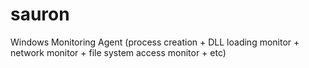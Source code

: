 # sauron
Windows Monitoring Agent (process creation + DLL loading monitor + network monitor + file system access monitor + etc)
